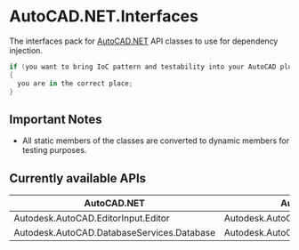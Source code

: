 # AutoCAD.NET.Interfaces
The interfaces pack for [AutoCAD.NET](https://www.nuget.org/packages/AutoCAD.NET) API classes to use for dependency injection.
```csharp
if (you want to bring IoC pattern and testability into your AutoCAD plugin)
{
  you are in the correct place;
}
```

## Important Notes
- All static members of the classes are converted to dynamic members for testing purposes.

## Currently available APIs
| AutoCAD.NET                                | AutoCAD.NET.Interfaces                          | Implementations                                    |
|--------------------------------------------|-------------------------------------------------|----------------------------------------------------|
| Autodesk.AutoCAD.EditorInput.Editor        | Autodesk.AutoCAD.EditorInput.IoC.IEditor        | Autodesk.AutoCAD.EditorInput.IoC.EditorImpl        |
| Autodesk.AutoCAD.DatabaseServices.Database | Autodesk.AutoCAD.DatabaseServices.IoC.IDatabase | Autodesk.AutoCAD.DatabaseServices.IoC.DatabaseImpl |
